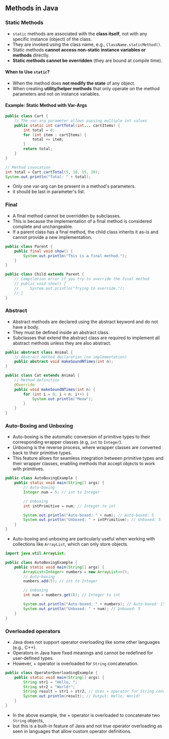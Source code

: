 ## Methods in Java

### Static Methods

- `static` methods are associated with the **class itself**, not with any specific instance (object) of the class.
- They are invoked using the class name, e.g., `ClassName.staticMethod()`.
- Static methods **cannot access non-static instance variables or methods** directly.
- **Static methods cannot be overridden** (they are bound at compile time).
  
#### When to Use `static`?
- When the method does **not modify the state** of any object.
- When creating **utility/helper methods** that only operate on the method parameters and not on instance variables.

#### Example: Static Method with Var-Args
```Java
public class Cart {
    // The var-arg parameter allows passing multiple int values
    public static int cartTotal(int... cartItems) {
        int total = 0;
        for (int item : cartItems) {
            total += item;
        }
        return total;
    }
}

// Method invocation
int total = Cart.cartTotal(5, 10, 15, 20);
System.out.println("Total: " + total);
```
- Only one var-arg can be present in a method's parameters.
- it should be last in parameter's list.

### Final
- A final method cannot be overridden by subclasses.
- This is because the implementation of a final method is considered complete and unchangeable.
- If a parent class has a final method, the child class inherits it as-is and cannot provide a new implementation.
```Java
public class Parent {
    public final void show() {
        System.out.println("This is a final method.");
    }
}

public class Child extends Parent {
    // Compilation error if you try to override the final method
    // public void show() {
    //     System.out.println("Trying to override.");
    // }
}
```

### Abstract 
- Abstract methods are declared using the abstract keyword and do not have a body.
- They must be defined inside an abstract class.
- Subclasses that extend the abstract class are required to implement all abstract methods unless they are also abstract.
```Java
public abstract class Animal {
    // Abstract method declaration (no implementation)
    public abstract void makeSoundNTimes(int n);
}

public class Cat extends Animal {
    // Method definition
    @Override
    public void makeSoundNTimes(int n) {
        for (int i = 0; i < n; i++) {
            System.out.println("Meow");
        }
    }
}

```

### Auto-Boxing and Unboxing
- Auto-boxing is the automatic conversion of primitive types to their corresponding wrapper classes (e.g, `int` to `Integer`).
- Unboxing is the reverse process, where wrapper classes are converted back to their primitive types.
- This feature allows for seamless integration between primitive types and their wrapper classes, enabling methods that accept objects to work with primitives.
```Java
public class AutoBoxingExample {
    public static void main(String[] args) {
        // Auto-boxing
        Integer num = 5; // int to Integer

        // Unboxing
        int intPrimitive = num; // Integer to int

        System.out.println("Auto-boxed: " + num); // Auto-boxed: 5
        System.out.println("Unboxed: " + intPrimitive); // Unboxed: 5
    }
}
```
- Auto-boxing and unboxing are particularly useful when working with collections like `ArrayList`, which can only store objects.
```Java
import java.util.ArrayList;

public class AutoBoxingExample {
    public static void main(String[] args) {
        ArrayList<Integer> numbers = new ArrayList<>();
        // Auto-boxing
        numbers.add(5); // int to Integer

        // Unboxing
        int num = numbers.get(0); // Integer to int

        System.out.println("Auto-boxed: " + numbers); // Auto-boxed: [5]
        System.out.println("Unboxed: " + num); // Unboxed: 5
    }
}
```

### Overloaded operators
- Java does not support operator overloading like some other languages (e.g., C++).
- Operators in Java have fixed meanings and cannot be redefined for user-defined types.
- However, + operator is overloaded for `String` concatenation.
```Java
public class OperatorOverloadingExample {
    public static void main(String[] args) {
        String str1 = "Hello, ";
        String str2 = "World!";
        String result = str1 + str2; // Uses + operator for String concatenation
        System.out.println(result); // Output: Hello, World!
    }
}
```
- In the above example, the + operator is overloaded to concatenate two `String` objects,
- but this is a built-in feature of Java and not true operator overloading as seen in languages that allow custom operator definitions.
